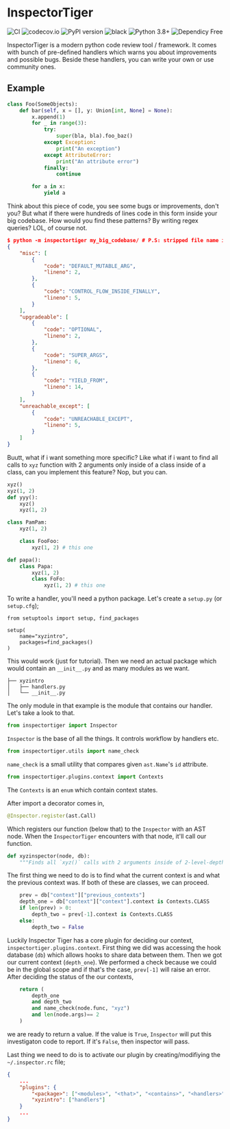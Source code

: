 # InspectorTiger
![CI](https://github.com/thg-consulting/inspectortiger/workflows/CI/badge.svg)
![codecov.io](http://codecov.io/github/thg-consulting/inspectortiger/coverage.svg?branch=master)
![PyPI version](https://badge.fury.io/py/inspectortiger.svg)
![black](https://img.shields.io/badge/code%20style-black-000000.svg)
![Python 3.8+](https://img.shields.io/badge/python-3.8+-blue.svg)
![Dependicy Free](https://img.shields.io/static/v1?label=dependicy&message=free&color=success)

InspectorTiger is a modern python code review tool / framework. It comes with bunch of pre-defined handlers which warns you about improvements and possible bugs. Beside these handlers, you can write your own or use community ones.

## Example
```py
class Foo(SomeObjects):
    def bar(self, x = [], y: Union[int, None] = None):
        x.append(1)
        for _ in range(3):
            try:
                super(bla, bla).foo_baz()
            except Exception:
                print("An exception")
            except AttributeError:
                print("An attribute error")
            finally:
                continue

        for a in x:
            yield a
```
Think about this piece of code, you see some bugs or improvements, don't you? But what if there were hundreds of lines code in this form inside your big codebase. How would you find these patterns? By writing regex queries? LOL, of course not.
```json
$ python -m inspectortiger my_big_codebase/ # P.S: stripped file name information
{
    "misc": [
        {
            "code": "DEFAULT_MUTABLE_ARG",
            "lineno": 2,
        },
        {
            "code": "CONTROL_FLOW_INSIDE_FINALLY",
            "lineno": 5,
        }
    ],
    "upgradeable": [
        {
            "code": "OPTIONAL",
            "lineno": 2,
        },
        {
            "code": "SUPER_ARGS",
            "lineno": 6,
        },
        {
            "code": "YIELD_FROM",
            "lineno": 14,
        }
    ],
    "unreachable_except": [
        {
            "code": "UNREACHABLE_EXCEPT",
            "lineno": 5,
        }
    ]
}
```

Buutt, what if i want something more specific? Like what if i want to find all calls to `xyz` function with 2 arguments only inside of a class inside of a class, can you implement this feature? Nop, but you can.

```py
xyz()
xyz(1, 2)
def yyy():
    xyz()
    xyz(1, 2)

class PamPam:
    xyz(1, 2)

    class FooFoo:
        xyz(1, 2) # this one

def papa():
    class Papa:
        xyz(1, 2)
        class FoFo:
            xyz(1, 2) # this one
```

To write a handler, you'll need a python package. Let's create a `setup.py` (or `setup.cfg`);
```
from setuptools import setup, find_packages

setup(
    name="xyzintro",
    packages=find_packages()
)
```
This would work (just for tutorial). Then we need an actual package which would contain an `__init__.py` and as many modules as we want.
```
├── xyzintro
│   ├── handlers.py
│   └── __init__.py
```
The only module in that example is the module that contains our handler. Let's take a look to that.
```py
from inspectortiger import Inspector
```
`Inspector` is the base of all the things. It controls workflow by handlers etc.
```py
from inspectortiger.utils import name_check
```
`name_check` is a small utility that compares given `ast.Name`'s `id` attribute.
```py
from inspectortiger.plugins.context import Contexts
```
The `Contexts` is an `enum` which contain context states.


After import a decorator comes in,
```py
@Inspector.register(ast.Call)
```
Which registers our function (below that) to the `Inspector` with an AST node. When the `InspectorTiger` encounters with that node, it'll call our function.
```py
def xyzinspector(node, db):
    """Finds all `xyz()` calls with 2 arguments inside of 2-level-depth class context."""
```
The first thing we need to do is to find what the current context is and what the previous context was. If both of these are classes, we can proceed.
```py
    prev = db["context"]["previous_contexts"]
    depth_one = db["context"]["context"].context is Contexts.CLASS
    if len(prev) > 0:
        depth_two = prev[-1].context is Contexts.CLASS
    else:
        depth_two = False
```
Luckily Inspector Tiger has a core plugin for deciding our context, `inspectortiger.plugins.context`. First thing we did was accessing the hook database (`db`) which allows hooks to share data between them. Then we got our current context (`depth_one`). We performed a check because we could be in the global scope and if that's the case, `prev[-1]` will raise an error. After deciding the status of the our contexts,
```py
    return (
        depth_one
        and depth_two
        and name_check(node.func, "xyz")
        and len(node.args)== 2
    )
```
we are ready to return a value. If the value is `True`, `Inspector` will put this investigaton code to report. If it's `False`, then inspector will pass.


Last thing we need to do is to activate our plugin by creating/modifiying the `~/.inspector.rc` file;
```json
{
    ...
    "plugins": {
        "<package>": ["<modules>", "<that>", "<contains>", "<handlers>"],
        "xyzintro": ["handlers"]
    }
    ...
}

```
